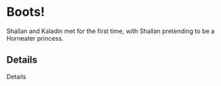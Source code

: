# Boots!
Shallan and Kaladin met for the first time, with Shallan pretending to be a Horneater princess.

## Details
Details
